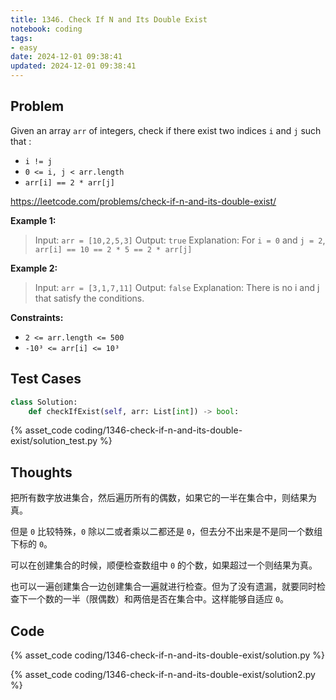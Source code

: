 ```yaml
---
title: 1346. Check If N and Its Double Exist
notebook: coding
tags:
- easy
date: 2024-12-01 09:38:41
updated: 2024-12-01 09:38:41
---
```

## Problem

Given an array `arr` of integers, check if there exist two indices `i` and `j` such that :

- `i != j`
- `0 <= i, j < arr.length`
- `arr[i] == 2 * arr[j]`

<https://leetcode.com/problems/check-if-n-and-its-double-exist/>

**Example 1:**

> Input: `arr = [10,2,5,3]`
> Output: `true`
> Explanation: For `i = 0` and `j = 2`, `arr[i] == 10 == 2 * 5 == 2 * arr[j]`

**Example 2:**

> Input: `arr = [3,1,7,11]`
> Output: `false`
> Explanation: There is no i and j that satisfy the conditions.

**Constraints:**

- `2 <= arr.length <= 500`
- `-10³ <= arr[i] <= 10³`

## Test Cases

``` python
class Solution:
    def checkIfExist(self, arr: List[int]) -> bool:
```

{% asset_code coding/1346-check-if-n-and-its-double-exist/solution_test.py %}

## Thoughts

把所有数字放进集合，然后遍历所有的偶数，如果它的一半在集合中，则结果为真。

但是 `0` 比较特殊，`0` 除以二或者乘以二都还是 `0`，但去分不出来是不是同一个数组下标的 `0`。

可以在创建集合的时候，顺便检查数组中 `0` 的个数，如果超过一个则结果为真。

也可以一遍创建集合一边创建集合一遍就进行检查。但为了没有遗漏，就要同时检查下一个数的一半（限偶数）和两倍是否在集合中。这样能够自适应 `0`。

## Code

{% asset_code coding/1346-check-if-n-and-its-double-exist/solution.py %}

{% asset_code coding/1346-check-if-n-and-its-double-exist/solution2.py %}
